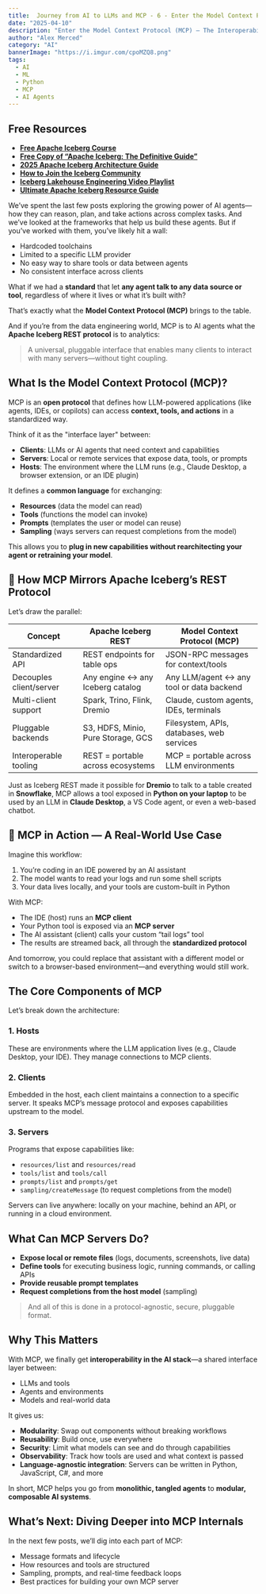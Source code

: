 ```yaml
---
title:  Journey from AI to LLMs and MCP - 6 - Enter the Model Context Protocol (MCP) — The Interoperability Layer for AI Agents
date: "2025-04-10"
description: "Enter the Model Context Protocol (MCP) — The Interoperability Layer for AI Agents"
author: "Alex Merced"
category: "AI"
bannerImage: "https://i.imgur.com/cpoMZQ8.png"
tags:
  - AI
  - ML
  - Python
  - MCP
  - AI Agents
---
```


## Free Resources  
- **[Free Apache Iceberg Course](https://hello.dremio.com/webcast-an-apache-iceberg-lakehouse-crash-course-reg.html?utm_source=ev_external_blog&utm_medium=influencer&utm_campaign=AItoLLMS&utm_content=alexmerced&utm_term=external_blog)**  
- **[Free Copy of “Apache Iceberg: The Definitive Guide”](https://hello.dremio.com/wp-apache-iceberg-the-definitive-guide-reg.html?utm_source=ev_external_blog&utm_medium=influencer&utm_campaign=AItoLLMS&utm_content=alexmerced&utm_term=external_blog)**  
- **[2025 Apache Iceberg Architecture Guide](https://medium.com/data-engineering-with-dremio/2025-guide-to-architecting-an-iceberg-lakehouse-9b19ed42c9de)**  
- **[How to Join the Iceberg Community](https://medium.alexmerced.blog/guide-to-finding-apache-iceberg-events-near-you-and-being-part-of-the-greater-iceberg-community-0c38ae785ddb)**  
- **[Iceberg Lakehouse Engineering Video Playlist](https://youtube.com/playlist?list=PLsLAVBjQJO0p0Yq1fLkoHvt2lEJj5pcYe&si=WTSnqjXZv6Glkc3y)**  
- **[Ultimate Apache Iceberg Resource Guide](https://medium.com/data-engineering-with-dremio/ultimate-directory-of-apache-iceberg-resources-e3e02efac62e)** 

We’ve spent the last few posts exploring the growing power of AI agents—how they can reason, plan, and take actions across complex tasks. And we’ve looked at the frameworks that help us build these agents. But if you’ve worked with them, you’ve likely hit a wall:

- Hardcoded toolchains
- Limited to a specific LLM provider
- No easy way to share tools or data between agents
- No consistent interface across clients

What if we had a **standard** that let **any agent talk to any data source or tool**, regardless of where it lives or what it’s built with?

That’s exactly what the **Model Context Protocol (MCP)** brings to the table.

And if you’re from the data engineering world, MCP is to AI agents what the **Apache Iceberg REST protocol** is to analytics:  
> A universal, pluggable interface that enables many clients to interact with many servers—without tight coupling.

## What Is the Model Context Protocol (MCP)?

MCP is an **open protocol** that defines how LLM-powered applications (like agents, IDEs, or copilots) can access **context, tools, and actions** in a standardized way.

Think of it as the "interface layer" between:
- **Clients**: LLMs or AI agents that need context and capabilities
- **Servers**: Local or remote services that expose data, tools, or prompts
- **Hosts**: The environment where the LLM runs (e.g., Claude Desktop, a browser extension, or an IDE plugin)

It defines a **common language** for exchanging:
- **Resources** (data the model can read)
- **Tools** (functions the model can invoke)
- **Prompts** (templates the user or model can reuse)
- **Sampling** (ways servers can request completions from the model)

This allows you to **plug in new capabilities without rearchitecting your agent or retraining your model**.

## 🧱 How MCP Mirrors Apache Iceberg’s REST Protocol

Let’s draw the parallel:

| Concept                | Apache Iceberg REST                 | Model Context Protocol (MCP)              |
|------------------------|-------------------------------------|-------------------------------------------|
| Standardized API       | REST endpoints for table ops        | JSON-RPC messages for context/tools       |
| Decouples client/server| Any engine ↔ any Iceberg catalog    | Any LLM/agent ↔ any tool or data backend  |
| Multi-client support   | Spark, Trino, Flink, Dremio         | Claude, custom agents, IDEs, terminals    |
| Pluggable backends     | S3, HDFS, Minio, Pure Storage, GCS            | Filesystem, APIs, databases, web services |
| Interoperable tooling  | REST = portable across ecosystems   | MCP = portable across LLM environments    |

Just as Iceberg REST made it possible for **Dremio** to talk to a table created in **Snowflake**, MCP allows a tool exposed in **Python on your laptop** to be used by an LLM in **Claude Desktop**, a VS Code agent, or even a web-based chatbot.

## 🔁 MCP in Action — A Real-World Use Case

Imagine this workflow:
1. You’re coding in an IDE powered by an AI assistant
2. The model wants to read your logs and run some shell scripts
3. Your data lives locally, and your tools are custom-built in Python

With MCP:
- The IDE (host) runs an **MCP client**
- Your Python tool is exposed via an **MCP server**
- The AI assistant (client) calls your custom “tail logs” tool
- The results are streamed back, all through the **standardized protocol**

And tomorrow, you could replace that assistant with a different model or switch to a browser-based environment—and everything would still work.

## The Core Components of MCP

Let’s break down the architecture:

### 1. **Hosts**
These are environments where the LLM application lives (e.g., Claude Desktop, your IDE). They manage connections to MCP clients.

### 2. **Clients**
Embedded in the host, each client maintains a connection to a specific server. It speaks MCP’s message protocol and exposes capabilities upstream to the model.

### 3. **Servers**
Programs that expose capabilities like:
- `resources/list` and `resources/read`
- `tools/list` and `tools/call`
- `prompts/list` and `prompts/get`
- `sampling/createMessage` (to request completions from the model)

Servers can live anywhere: locally on your machine, behind an API, or running in a cloud environment.

## What Can MCP Servers Do?

- **Expose local or remote files** (logs, documents, screenshots, live data)
- **Define tools** for executing business logic, running commands, or calling APIs
- **Provide reusable prompt templates**
- **Request completions from the host model** (sampling)

> And all of this is done in a protocol-agnostic, secure, pluggable format.

## Why This Matters

With MCP, we finally get **interoperability in the AI stack**—a shared interface layer between:
- LLMs and tools
- Agents and environments
- Models and real-world data

It gives us:
- **Modularity**: Swap out components without breaking workflows
- **Reusability**: Build once, use everywhere
- **Security**: Limit what models can see and do through capabilities
- **Observability**: Track how tools are used and what context is passed
- **Language-agnostic integration**: Servers can be written in Python, JavaScript, C#, and more

In short, MCP helps you go from **monolithic, tangled agents** to **modular, composable AI systems**.

## What’s Next: Diving Deeper into MCP Internals

In the next few posts, we’ll dig into each part of MCP:
- Message formats and lifecycle
- How resources and tools are structured
- Sampling, prompts, and real-time feedback loops
- Best practices for building your own MCP server
